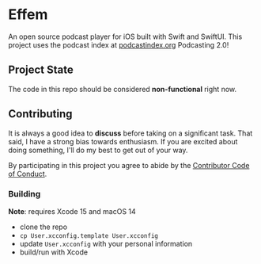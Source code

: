 # Effem
An open source podcast player for iOS built with Swift and SwiftUI.
This project uses the podcast index at [podcastindex.org](https://podcastindex.org)
Podcasting 2.0!

## Project State

The code in this repo should be considered **non-functional** right now.

## Contributing

It is always a good idea to **discuss** before taking on a significant task. That said, I have a strong bias towards enthusiasm. If you are excited about doing something, I'll do my best to get out of your way.

By participating in this project you agree to abide by the [Contributor Code of Conduct](CODE_OF_CONDUCT.md).

### Building

**Note**: requires Xcode 15 and macOS 14

- clone the repo
- `cp User.xcconfig.template User.xcconfig`
- update `User.xcconfig` with your personal information
- build/run with Xcode
